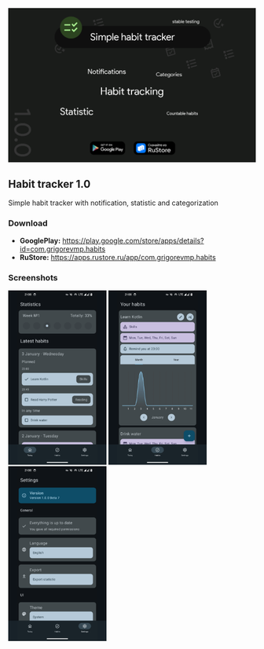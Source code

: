 <img src='res/habit_tracker.png'>

## Habit tracker 1.0

Simple habit tracker with notification, statistic and categorization

### Download

* **GooglePlay:** https://play.google.com/store/apps/details?id=com.grigorevmp.habits
* **RuStore:** https://apps.rustore.ru/app/com.grigorevmp.habits

### Screenshots

<img src='res/1.png' width='200'>
<img src='res/2.png' width='200'>
<img src='res/3.png' width='200'>
